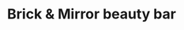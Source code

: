 ---
title: "Brick & Mirror beauty bar"
url: /parsippany/brick-and-mirror-beauty-bar/
shop: hairdresser
---